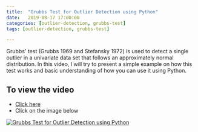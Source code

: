 ```yaml
---
title:  "Grubbs Test for Outlier Detection using Python"
date:   2019-08-17 17:00:00
categories: [outlier-detection, grubbs-test]
tags: [outlier-detection, grubbs-test]

---
```


Grubbs' test (Grubbs 1969 and Stefansky 1972) is used to detect a single outlier in a univariate data set that follows an approximately normal distribution. In this video, I will try to present a simple example on how this test works and basic understanding of how you can use it using Python.


## To view the video
* [Click here](https://youtu.be/Hn_lMUaMcak)
* Click on the image below

[![Grubbs Test for Outlier Detection using Python](http://img.youtube.com/vi/Hn_lMUaMcak/0.jpg)](http://www.youtube.com/watch?v=Hn_lMUaMcak)
